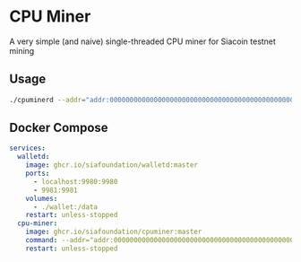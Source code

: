 # CPU Miner

A very simple (and naive) single-threaded CPU miner for Siacoin testnet mining

## Usage

```bash
./cpuminerd --addr="addr:000000000000000000000000000000000000000000000000000000000000000089eb0d6a8a69" --http="http://localhost:9980/api" --password="sia is cool"
```

## Docker Compose
```yml
services:
  walletd:
    image: ghcr.io/siafoundation/walletd:master
    ports:
      - localhost:9980:9980
      - 9981:9981
    volumes:
      - ./wallet:/data
    restart: unless-stopped
  cpu-miner:
    image: ghcr.io/siafoundation/cpuminer:master
    command: --addr="addr:000000000000000000000000000000000000000000000000000000000000000089eb0d6a8a69" --http="http://walletd:9980/api" --password="sia is cool"
    restart: unless-stopped
```